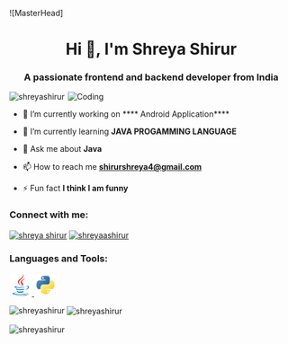 ![MasterHead]

<h1 align="center">Hi 👋, I'm Shreya Shirur</h1>
<h3 align="center">A passionate frontend and backend developer from India</h3>
<img align="right" alt="Coding" width="400" src="https://cdn.dribbble.com/users/1059583/screenshots/4171367/coding-freak.gif">


<p align="left"> <img src="https://komarev.com/ghpvc/?username=shreyashirur&label=Profile%20views&color=0e75b6&style=flat" alt="shreyashirur" /> </p>

- 🔭 I’m currently working on **** Android Application****

- 🌱 I’m currently learning ****JAVA PROGAMMING LANGUAGE****

- 💬 Ask me about ****Java****

- 📫 How to reach me **shirurshreya4@gmail.com**

- ⚡ Fun fact **I think I am funny**

<h3 align="left">Connect with me:</h3>
<p align="left">
<a href="https://linkedin.com/in/shreya shirur" target="blank"><img align="center" src="https://raw.githubusercontent.com/rahuldkjain/github-profile-readme-generator/master/src/images/icons/Social/linked-in-alt.svg" alt="shreya shirur" height="30" width="40" /></a>
<a href="https://instagram.com/shreyaashirur" target="blank"><img align="center" src="https://raw.githubusercontent.com/rahuldkjain/github-profile-readme-generator/master/src/images/icons/Social/instagram.svg" alt="shreyaashirur" height="30" width="40" /></a>
</p>

<h3 align="left">Languages and Tools:</h3>
<p align="left"> <a href="https://www.java.com" target="_blank" rel="noreferrer"> <img src="https://raw.githubusercontent.com/devicons/devicon/master/icons/java/java-original.svg" alt="java" width="40" height="40"/> </a> <a href="https://www.python.org" target="_blank" rel="noreferrer"> <img src="https://raw.githubusercontent.com/devicons/devicon/master/icons/python/python-original.svg" alt="python" width="40" height="40"/> </a> </p>

<p><img align="left" src="https://github-readme-stats.vercel.app/api/top-langs?username=shreyashirur&show_icons=true&locale=en&layout=compact" alt="shreyashirur" /></p>

<p>&nbsp;<img align="center" src="https://github-readme-stats.vercel.app/api?username=shreyashirur&show_icons=true&locale=en" alt="shreyashirur" /></p>

<p><img align="center" src="https://github-readme-streak-stats.herokuapp.com/?user=shreyashirur&" alt="shreyashirur" /></p>

